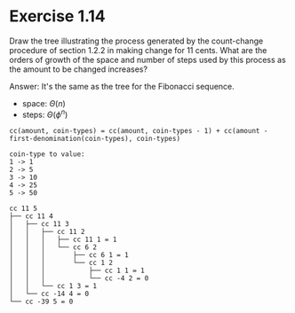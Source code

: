 # Exercise 1.14

Draw the tree illustrating the process generated by the count-change procedure of section 1.2.2 in making change for 11 cents. What are the orders of growth of the space and number of steps used by this process as the amount to be changed increases?

Answer: It's the same as the tree for the Fibonacci sequence.
- space: $\Theta(n)$
- steps: $\Theta(\phi^n)$

```
cc(amount, coin-types) = cc(amount, coin-types - 1) + cc(amount - first-denomination(coin-types), coin-types)

coin-type to value:
1 -> 1
2 -> 5
3 -> 10
4 -> 25
5 -> 50

cc 11 5
├── cc 11 4
│   ├── cc 11 3
│   │   ├── cc 11 2
│   │   │   ├── cc 11 1 = 1
│   │   │   └── cc 6 2
│   │   │       ├── cc 6 1 = 1
│   │   │       └── cc 1 2
│   │   │           ├── cc 1 1 = 1
│   │   │           └── cc -4 2 = 0
│   │   └── cc 1 3 = 1
│   └── cc -14 4 = 0
└── cc -39 5 = 0
```